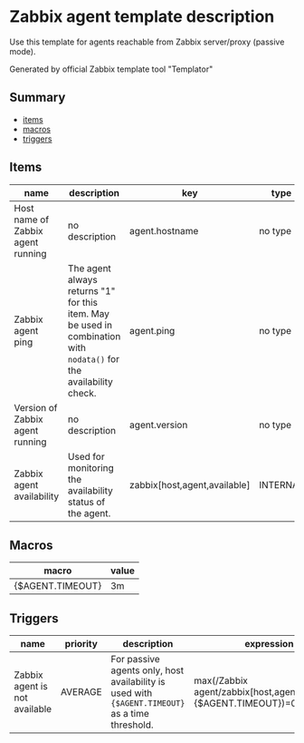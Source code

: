 # Zabbix agent template description

Use this template for agents reachable from Zabbix server/proxy (passive mode).

Generated by official Zabbix template tool "Templator"

## Summary
* [items](#items)
* [macros](#macros)
* [triggers](#triggers)

<a name="items"></a>

## Items
| name | description | key | type | delay |
| ------------- |------------- |------------- |------------- |------------- |
| Host name of Zabbix agent running | no description | agent.hostname | no type | 1h |
| Zabbix agent ping | The agent always returns "1" for this item. May be used in combination with `nodata()` for the availability check. | agent.ping | no type | no delay |
| Version of Zabbix agent running | no description | agent.version | no type | 1h |
| Zabbix agent availability | Used for monitoring the availability status of the agent. | zabbix[host,agent,available] | INTERNAL | no delay |


<a name="macros"></a>

## Macros
| macro | value |
| ------------- |------------- |
| {$AGENT.TIMEOUT} | 3m |


<a name="triggers"></a>

## Triggers
| name | priority | description | expression | tags | url |
| ------------- |------------- |------------- |------------- |------------- |------------- |
| Zabbix agent is not available | AVERAGE | For passive agents only, host availability is used with `{$AGENT.TIMEOUT}` as a time threshold. | max(/Zabbix agent/zabbix[host,agent,available],{$AGENT.TIMEOUT})=0 | [{"tag": "scope", "value": "availability"}] | no url |

